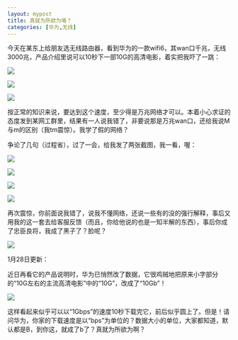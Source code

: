 ```yaml
---
layout: mypost
title: 真就为所欲为咯？
categories: [华为,无线]
---
```


今天在某东上给朋友选无线路由器，看到华为的一款wifi6，其wan口千兆，无线3000兆，产品介绍里说可以10秒下一部10G的高清电影，着实把我吓了一跳：

![](https://cdn.jsdelivr.net/gh/ke-nan/ke-nan.github.io@master/assets/img/HW-1.jpg)



![](https://cdn.jsdelivr.net/gh/ke-nan/ke-nan.github.io@master/assets/img/HW-2.jpg)



![](https://cdn.jsdelivr.net/gh/ke-nan/ke-nan.github.io@master/assets/img/HW-3.jpg)



按正常的知识来说，要达到这个速度，至少得是万兆网络才可以。本着小心求证的态度发到某网工群里，结果有一人说我错了，非要说那是万兆wan口，还给我说M与m的区别（我tm震惊）。我学了假的网络？


争论了几句（过程省），过了一会，给我发了两张截图，我一看，喔：

![](https://cdn.jsdelivr.net/gh/ke-nan/ke-nan.github.io@master/assets/img/HW-4.jpg)



![](https://cdn.jsdelivr.net/gh/ke-nan/ke-nan.github.io@master/assets/img/HW-5.jpg)



![](https://cdn.jsdelivr.net/gh/ke-nan/ke-nan.github.io@master/assets/img/HW-6.jpg)



![](https://cdn.jsdelivr.net/gh/ke-nan/ke-nan.github.io@master/assets/img/HW-7.jpg)



再次震惊，你前面说我错了，说我不懂网络，还说一些有的没的强行解释，事后又用我的这一套去给客服反馈（而且，你给他说的也是一知半解的东西），事后你成了忠臣良将，我成了黑子了？脸呢？



![](https://cdn.jsdelivr.net/gh/ke-nan/ke-nan.github.io@master/assets/img/fenjie.png)




1月28日更新：


近日再看它的产品说明时，华为已悄然改了数据，它很鸡贼地把原来小字部分的“10G左右的主流高清电影”中的“10G”，改成了“10Gb”！

![](https://cdn.jsdelivr.net/gh/ke-nan/ke-nan.github.io@master/assets/img/HW-8.jpg)

这样看起来似乎可以以“1Gbps”的速度10秒下载完它，前后似乎圆上了。但是！请问华为，你家的下载速度是以“bps”为单位的？数据大小的单位，大家都知道，默认都是B，到你这，就成了b了？真就为所欲为啊？

